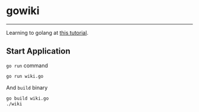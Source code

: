 # gowiki
-------------
Learning to golang at [this tutorial](https://golang.org/doc/articles/wiki/).



## Start Application

`go run` command

```bash
go run wiki.go
```



And `build` binary

```bash
go build wiki.go
./wiki
```